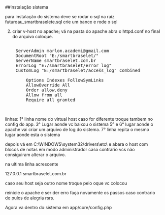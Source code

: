 
##instalação sistema

para instalação do sistema deve se rodar o sql na raiz futuroau_smartbraselete.sql
crie um banco  e rode o sql 

2) criar v-host no apache;
 vá na pasta do apache abra o httpd.conf no final do arquivo coloque.
<pre>
<VirtualHost smartbraselet.com.br:85>
    ServerAdmin marlon.academi@gmail.com
    DocumentRoot "E:/smartbraselet/"
    ServerName smartbraselet.com.br
    ErrorLog "E:/smartbraselet/error_log"
    CustomLog "E:/smartbraselet/access_log" combined
    <directory "E:/smartbraselet/">
        Options Indexes FollowSymLinks
        AllowOverride All
        Order allow,deny
        Allow from all
        Require all granted
    </directory>
</VirtualHost>
</pre>
linhas:
1° linha nome do virtual host caso for diferente troque tambem no config do app.
3° Lugar aonde vc baixou o sistema 
5° e 6° lugar aonde o apache vai criar um arquivo de log do sistema.
7° linha repita o mesmo lugar aonde esta o sistema

depois vá em  C:\WINDOWS\system32\drivers\etc\ e abara o host com blocos de notas em modo administrador caso contrario vcs não consiguiram alterar o arquivo.

na ultima linha acrescente 

127.0.0.1     smartbraselet.com.br

caso seu host seja outro nome troque pelo oque vc colocou 

reinicie o apache e ser der erro faça novamente os passos caso contrario de pulos de alegria rsrs.

Agora va dentro do sistema em app/core/config.php 

<?php namespace core;
/*
 * config - setup system wide settings
 *
 * @author David Carr - dave@daveismyname.com - http://www.daveismyname.com
 * @version 2.1
 * @date June 27, 2014
 */
class Config {

	public function __construct(){

		//turn on output buffering
		ob_start();

		//site address
		define('DIR','http://smartbraselet.com.br:85');
		define('JS', DIR.'/app/templates/default/js/');
		define('CSS', DIR.'/app/templates/default/css/');
		define('FONT', DIR.'/app/templates/default/fonts/');


		//database details ONLY NEEDED IF USING A DATABASE
		define('DB_TYPE','mysql');
		define('DB_HOST','localhost');
		define('DB_NAME','futuroau_smartbraselete');
		define('DB_USER','root');
		define('DB_PASS','');
		define('PREFIX','');
		//set prefix for sessions
		define('SESSION_PREFIX','');

		//optionall create a constant for the name of the site
		define('SITETITLE','smart bracelet');

		//turn on custom error handling
		set_exception_handler('core\logger::exception_handler');
		set_error_handler('core\logger::error_handler');

		//set timezone
		date_default_timezone_set('America/Sao_Paulo');

		//start sessions
		\helpers\session::init();

		//set the default template
		\helpers\session::set('template','default');
		
	}

}


altere as variaveis do banco na variavel dir coloque o nome do host que vc colocou no arquivo de configuraçõ do apache no DIR 
E acho que é só.

Qualquer coisa estou a disposição.

Se vcs chegaram aqui eu presumo que vc tenha o git bash instalado caso ao contrario instalem.

Então abram o git bash terminal e escrevam git pull origin Marlon

isso ira atualizar seu sistema .

Caso vcs queiram fazer alguma alteração estudem um pouco o git e  criem uma brach nova no caso quando vcs baixam o o sistema ela vem com a brench Marlon para criar uma nova usa-se git checkout -b nome da branch então existe uma copia da branch na sua maquina apatir dai vcs podem fazer qualquer coisa no sistema. Depois de terem feito as mudanças e terem testadas todas me falem e me mandem o nome da branch e eu faço o merge da branch.